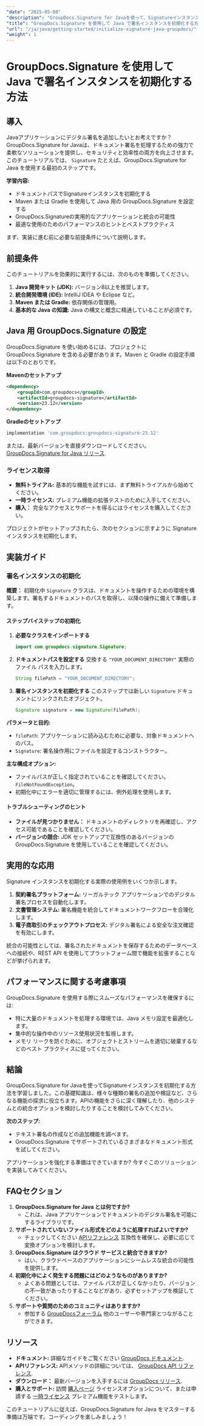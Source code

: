 ```yaml
---
"date": "2025-05-08"
"description": "GroupDocs.Signature for Javaを使って、Signatureインスタンスを効率的に初期化する方法を学びましょう。この包括的なガイドに従って、ドキュメント署名アプリケーションを強化しましょう。"
"title": "GroupDocs.Signature を使用して Java で署名インスタンスを初期化する方法"
"url": "/ja/java/getting-started/initialize-signature-java-groupdocs/"
"weight": 1
---
```


# GroupDocs.Signature を使用して Java で署名インスタンスを初期化する方法

## 導入

Javaアプリケーションにデジタル署名を追加したいとお考えですか？GroupDocs.Signature for Javaは、ドキュメント署名を処理するための強力で柔軟なソリューションを提供し、セキュリティと効率性の両方を向上させます。このチュートリアルでは、 `Signature` たとえば、GroupDocs.Signature for Java を使用する最初のステップです。

**学習内容:**
- ドキュメントパスでSignatureインスタンスを初期化する
- Maven または Gradle を使用して Java 用の GroupDocs.Signature を設定する
- GroupDocs.Signatureの実用的なアプリケーションと統合の可能性
- 最適な使用のためのパフォーマンスのヒントとベストプラクティス

まず、実装に進む前に必要な前提条件について説明します。

## 前提条件

このチュートリアルを効果的に実行するには、次のものを準備してください。

1. **Java 開発キット (JDK):** バージョン8以上を推奨します。
2. **統合開発環境 (IDE):** IntelliJ IDEA や Eclipse など。
3. **Maven または Gradle:** 依存関係の管理用。
4. **基本的な Java の知識:** Java の構文と概念に精通していることが必須です。

## Java 用 GroupDocs.Signature の設定

GroupDocs.Signature を使い始めるには、プロジェクトに GroupDocs.Signature を含める必要があります。Maven と Gradle の設定手順は以下のとおりです。

**Mavenのセットアップ**
```xml
<dependency>
    <groupId>com.groupdocs</groupId>
    <artifactId>groupdocs-signature</artifactId>
    <version>23.12</version>
</dependency>
```

**Gradleのセットアップ**
```gradle
implementation 'com.groupdocs:groupdocs-signature:23.12'
```

または、最新バージョンを直接ダウンロードしてください。 [GroupDocs.Signature for Java リリース](https://releases。groupdocs.com/signature/java/).

### ライセンス取得
- **無料トライアル:** 基本的な機能を試すには、まず無料トライアルから始めてください。
- **一時ライセンス:** プレミアム機能の拡張テストのために入手してください。
- **購入：** 完全なアクセスとサポートを得るにはライセンスを購入してください。

プロジェクトがセットアップされたら、次のセクションに示すように Signature インスタンスを初期化します。

## 実装ガイド

### 署名インスタンスの初期化

**概要：**
初期化中 `Signature` クラスは、ドキュメントを操作するための環境を構築します。署名するドキュメントのパスを取得し、以降の操作に備えて準備します。

#### ステップバイステップの初期化

1. **必要なクラスをインポートする**
   ```java
   import com.groupdocs.signature.Signature;
   ```
2. **ドキュメントパスを設定する**
   交換する `"YOUR_DOCUMENT_DIRECTORY"` 実際のファイル パスを入力します。
   ```java
   String filePath = "YOUR_DOCUMENT_DIRECTORY";
   ```
3. **署名インスタンスを初期化する**
   このステップでは新しい `Signature` ドキュメントにリンクされたオブジェクト。
   ```java
   Signature signature = new Signature(filePath);
   ```

**パラメータと目的:**
- `filePath`: アプリケーションに読み込むために必要な、対象ドキュメントへのパス。
- `Signature`: 署名操作用にファイルを設定するコンストラクター。

**主な構成オプション:**
- ファイルパスが正しく指定されていることを確認してください。 `FileNotFoundException`。
- 初期化中にエラーを適切に管理するには、例外処理を使用します。

#### トラブルシューティングのヒント
- **ファイルが見つかりません：** ドキュメントのディレクトリを再確認し、アクセス可能であることを確認してください。
- **バージョンの競合:** JDK セットアップで互換性のあるバージョンの GroupDocs.Signature を使用していることを確認してください。

## 実用的な応用

Signature インスタンスを初期化する実際の使用例をいくつか示します。
1. **契約署名プラットフォーム:** リーガルテック アプリケーションでのデジタル署名プロセスを自動化します。
2. **文書管理システム:** 署名機能を統合してドキュメントワークフローを合理化します。
3. **電子商取引のチェックアウトプロセス:** デジタル署名による安全な注文確認を有効にします。

統合の可能性としては、署名されたドキュメントを保存するためのデータベースへの接続や、REST API を使用してプラットフォーム間で機能を拡張することなどが挙げられます。

## パフォーマンスに関する考慮事項

GroupDocs.Signature を使用する際にスムーズなパフォーマンスを確保するには:
- 特に大量のドキュメントを処理する環境では、Java メモリ設定を最適化します。
- 集中的な操作中のリソース使用状況を監視します。
- メモリ リークを防ぐために、オブジェクトとストリームを適切に破棄するなどのベスト プラクティスに従ってください。

## 結論

GroupDocs.Signature for Javaを使ってSignatureインスタンスを初期化する方法を学習しました。この基礎知識は、様々な種類の署名の追加や検証など、さらなる機能の探求に役立ちます。APIの機能をさらに深く理解したり、他のシステムとの統合オプションを検討したりすることを検討してみてください。

**次のステップ:**
- テキスト署名の作成などの追加機能を調べます。
- GroupDocs.Signature でサポートされているさまざまなドキュメント形式を試してください。

アプリケーションを強化する準備はできていますか? 今すぐこのソリューションを実装してみてください。

## FAQセクション

1. **GroupDocs.Signature for Java とは何ですか?**
   - これは、Java アプリケーションでドキュメントのデジタル署名を可能にするライブラリです。
2. **サポートされていないファイル形式をどのように処理すればよいですか?**
   - チェックしてください [APIリファレンス](https://reference.groupdocs.com/signature/java/) 互換性を確保し、必要に応じて変換オプションを検討します。
3. **GroupDocs.Signature はクラウド サービスと統合できますか?**
   - はい、クラウドベースのアプリケーションにシームレスな統合の可能性を提供します。
4. **初期化中によく発生する問題にはどのようなものがありますか?**
   - よくある問題としては、ファイル パスが正しくなかったり、バージョンの不一致があったりすることなどがあり、必ずセットアップを検証してください。
5. **サポートや質問のためのコミュニティはありますか?**
   - 参加する [GroupDocsフォーラム](https://forum.groupdocs.com/c/signature/) 他のユーザーや専門家とつながることができます。

## リソース
- **ドキュメント:** 詳細なガイドをご覧ください [GroupDocs ドキュメント](https://docs。groupdocs.com/signature/java/).
- **APIリファレンス:** APIメソッドの詳細については、 [GroupDocs API リファレンス](https://reference。groupdocs.com/signature/java/).
- **ダウンロード：** 最新バージョンを入手するには [GroupDocs リリース](https://releases。groupdocs.com/signature/java/).
- **購入とサポート:** 訪問 [購入ページ](https://purchase.groupdocs.com/buy) ライセンスオプションについて、または申請する [一時ライセンス](https://purchase.groupdocs.com/temporary-license/) プレミアム機能をテストします。

このチュートリアルに従えば、GroupDocs.Signature for Java をマスターする準備は万端です。コーディングを楽しみましょう！